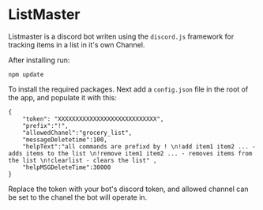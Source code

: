 # ListMaster

Listmaster is a discord bot writen using the `discord.js` framework for tracking items in a list in it's own Channel.

After installing run:

`npm update`

To install the required packages. Next add a `config.json` file in the root of the app, and populate it with this:

```
{
	"token": "XXXXXXXXXXXXXXXXXXXXXXXXXXXX",
	"prefix":"!",
	"allowedChanel":"grocery_list",
	"messageDeletetime":100,
	"helpText":"all commands are prefixd by ! \n!add item1 item2 ... - adds items to the list \n!remove item1 item2 ... - removes items from the list \n!clearlist - clears the list" ,
	"helpMSGDeleteTime":30000
}
```

Replace the token with your bot's discord token, and allowed channel can be set to the chanel the bot will operate in. 

